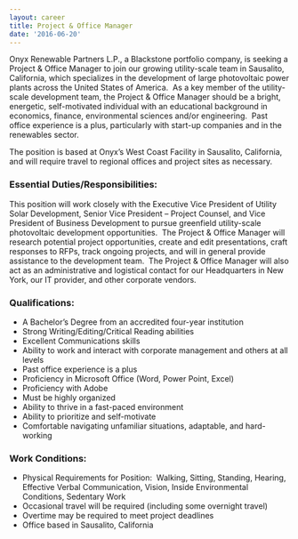 ```yaml
---
layout: career
title: Project & Office Manager
date: '2016-06-20'
---
```


Onyx Renewable Partners L.P., a Blackstone portfolio company, is seeking a Project & Office Manager to join our growing utility-scale team in Sausalito, California, which specializes in the development of large photovoltaic power plants across the United States of America.  As a key member of the utility-scale development team, the Project & Office Manager should be a bright, energetic, self-motivated individual with an educational background in economics, finance, environmental sciences and/or engineering.  Past office experience is a plus, particularly with start-up companies and in the renewables sector. 

The position is based at Onyx’s West Coast Facility in Sausalito, California, and will require travel to regional offices and project sites as necessary.  

### Essential Duties/Responsibilities:

This position will work closely with the Executive Vice President of Utility Solar Development, Senior Vice President – Project Counsel, and Vice President of Business Development to pursue greenfield utility-scale photovoltaic development opportunities.  The Project & Office Manager will research potential project opportunities, create and edit presentations, craft responses to RFPs, track ongoing projects, and will in general provide assistance to the development team.  The Project & Office Manager will also act as an administrative and logistical contact for our Headquarters in New York, our IT provider, and other corporate vendors. 

### Qualifications:

- A Bachelor’s Degree from an accredited four-year institution
- Strong Writing/Editing/Critical Reading abilities
- Excellent Communications skills
- Ability to work and interact with corporate management and others at all levels
- Past office experience is a plus
- Proficiency in Microsoft Office (Word, Power Point, Excel)
- Proficiency with Adobe
- Must be highly organized
- Ability to thrive in a fast-paced environment
- Ability to prioritize and self-motivate
- Comfortable navigating unfamiliar situations, adaptable, and hard-working

### Work Conditions:

- Physical Requirements for Position:  Walking, Sitting, Standing, Hearing, Effective Verbal Communication, Vision, Inside Environmental Conditions, Sedentary Work
- Occasional travel will be required (including some overnight travel)
- Overtime may be required to meet project deadlines
- Office based in Sausalito, California
